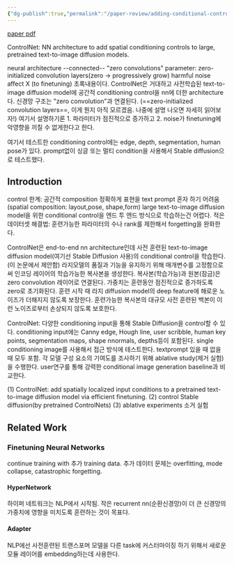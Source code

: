 ```yaml
---
{"dg-publish":true,"permalink":"/paper-review/adding-conditional-control-to-text-to-image-diffusion-models/"}
---
```


[paper pdf](https://openaccess.thecvf.com/content/ICCV2023/papers/Zhang_Adding_Conditional_Control_to_Text-to-Image_Diffusion_Models_ICCV_2023_paper.pdf)

ControlNet: NN architecture to add spatial conditioning controls to large, pretrained text-to-image diffusion models.

neural architecture --connected-- "zero convolutions"
parameter: zero-initialized convolution layers(zero -> progressively grow)
harmful noise affect X (to finetuning)
초록내용이다. ControlNet은 거대하고 사전학습된 text-to-image diffusion model에 공간적 conditioning control을 nn에 더한 architecture다.
신경망 구조는 "zero convolution"과 연결된다. (==zero-initialized convolution layers==, 이게 뭔지 아직 모르겠음. 나중에 설명 나오면 자세히 읽어보자!) 여기서 설명하기론 1. 파라미터가 점진적으로 증가하고 2. noise가 finetuning에 악영향을 끼칠 수 없게한다고 한다.

여기서 테스트한 conditioning control에는 edge, depth, segmentation, human pose가 있다.
prompt없이 싱글 또는 멀티 condition을 사용해서 Stable diffusion으로 테스트했다.

## Introduction
control 한계: 공간적 composition 정확하게 표현을 text prompt 혼자 하기 어려움(spatial composition: layout,pose, shape,form)
large text-to-image diffusion model을 위한 conditional control을 엔드 투 엔드 방식으로 학습하는건 어렵다.
적은 데이터셋 해결법: 훈련가능한 파라미터의 수나 rank를 제한해서 forgetting을 완화한다.

ControlNet은 end-to-end nn architecture인데 사전 훈련된 text-to-image diffusion model(여기선 Stable Diffusion 사용)의 conditional control을 학습한다.(이 논문에서 제안함)
라지모델의 품질과 기능을 유지하기 위해 매개변수를 고정함으로써 인코딩 레이어의 학습가능한 복사본을 생성한다.
복사본(학습가능)과 원본(잠금)은 zero convolution 레이어로 연결된다. 가중치는 훈련동안 점진적으로 증가하도록 zero로 초기화된다.
훈련 시작 때 라지 diffusion model의 deep feature에 해로운 노이즈가 더해지지 않도록 보장한다. 훈련가능한 복사본의 대규모 사전 훈련된 백본이 이런 노이즈로부터 손상되지 않도록 보호한다.

ControlNet: 다양한 conditioning input을 통해 Stable Diffusion을 control할 수 있다. conditioning input에는 Canny edge, Hough line, user scribble, human key points, segmentation maps, shape nnormals, depths등이 포함된다.
single conditioning image를 사용해서 접근 방식에 테스트한다. textprompt 있을 때 없을 때 모두 포함. 
각 모델 구성 요소의 기여도를 조사하기 위해 ablative study(제거 실험)을 수행한다. user연구를 통해 강력한 conditional image generation baseline과 비교한다.

(1) ControlNet: add spatially localized input conditions to a pretrained text-to-image diffusion model via efficient finetuning.
(2) control Stable diffusion(by pretrained ControlNets)
(3) ablative experiments 소거 실험

## Related Work
### Finetuning Neural Networks
continue training with 추가 training data. 추가 데이터 문제는 overfitting, mode collapse, catastrophic forgetting.
#### HyperNetwork
하이퍼 네트워크는 NLP에서 시작됨. 작은 recurrent nn(순환신경망)이 더 큰 신경망의 가중치에 영향을 미치도록 훈련하는 것이 목표다.

#### Adapter
NLP에선 사전훈련된 트랜스포머 모델을 다른 task에 커스터마이징 하기 위해서 새로운 모듈 레이어를 embedding하는데 사용한다. 